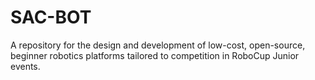 # SAC-BOT
A repository for the design and development of low-cost, open-source, beginner robotics platforms tailored to competition in RoboCup Junior events.
